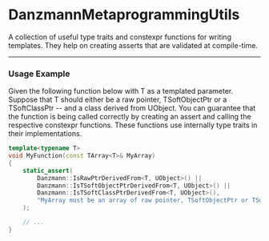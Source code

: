 # DanzmannMetaprogrammingUtils
A collection of useful type traits and constexpr functions for writing templates. They help on creating asserts that are validated at compile-time.

---

### Usage Example
Given the following function below with T as a templated parameter. Suppose that T should either be a raw pointer, TSoftObjectPtr or a TSoftClassPtr -- and a class derived from UObject. You can guarantee that the function is being called correctly by creating an assert and calling the respective constexpr functions. These functions use internally type traits in their implementations.

```cpp
template<typename T>
void MyFunction(const TArray<T>& MyArray)
{
    static_assert(
        Danzmann::IsRawPtrDerivedFrom<T, UObject>() ||
        Danzmann::IsTSoftObjectPtrDerivedFrom<T, UObject>() ||
        Danzmann::IsTSoftClassPtrDerivedFrom<T, UObject>(),
        "MyArray must be an array of raw pointer, TSoftObjectPtr or TSoftClassPtr derived from UObject."
    );

    // ...
}
```
